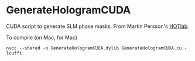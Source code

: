 # GenerateHologramCUDA
CUDA script to generate SLM phase masks. From Martin Persson's [HOTlab](https://github.com/MartinPersson/HOTlab).


To compile (on Mac, for Mac)
```
nvcc --shared -o GenerateHologramCUDA.dylib GenerateHologramCUDA.cu -lcufft
```
